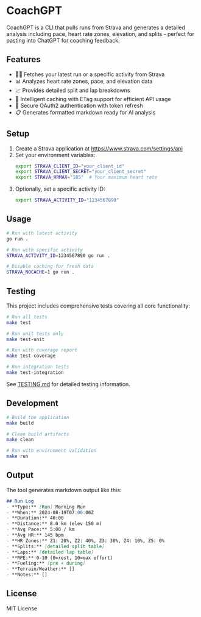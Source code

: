 # CoachGPT

CoachGPT is a CLI that pulls runs from Strava and generates a detailed analysis including pace, heart rate zones, elevation, and splits - perfect for pasting into ChatGPT for coaching feedback.

## Features

- 🏃‍♂️ Fetches your latest run or a specific activity from Strava
- 📊 Analyzes heart rate zones, pace, and elevation data
- 📈 Provides detailed split and lap breakdowns
- 💾 Intelligent caching with ETag support for efficient API usage
- 🔐 Secure OAuth2 authentication with token refresh
- 📋 Generates formatted markdown ready for AI analysis

## Setup

1. Create a Strava application at https://www.strava.com/settings/api
2. Set your environment variables:
   ```bash
   export STRAVA_CLIENT_ID="your_client_id"
   export STRAVA_CLIENT_SECRET="your_client_secret"
   export STRAVA_HRMAX="185"  # Your maximum heart rate
   ```
3. Optionally, set a specific activity ID:
   ```bash
   export STRAVA_ACTIVITY_ID="1234567890"
   ```

## Usage

```bash
# Run with latest activity
go run .

# Run with specific activity
STRAVA_ACTIVITY_ID=1234567890 go run .

# Disable caching for fresh data
STRAVA_NOCACHE=1 go run .
```

## Testing

This project includes comprehensive tests covering all core functionality:

```bash
# Run all tests
make test

# Run unit tests only  
make test-unit

# Run with coverage report
make test-coverage

# Run integration tests
make test-integration
```

See [TESTING.md](TESTING.md) for detailed testing information.

## Development

```bash
# Build the application
make build

# Clean build artifacts
make clean

# Run with environment validation
make run
```

## Output

The tool generates markdown output like this:

```markdown
## Run Log
- **Type:** [Run] Morning Run
- **When:** 2024-08-19T07:00:00Z
- **Duration:** 40:00
- **Distance:** 8.0 km (elev 150 m)
- **Avg Pace:** 5:00 / km
- **Avg HR:** 145 bpm
- **HR Zones:** Z1: 20%, Z2: 40%, Z3: 30%, Z4: 10%, Z5: 0%
- **Splits:** [detailed split table]
- **Laps:** [detailed lap table]
- **RPE:** 0-10 (0=rest, 10=max effort)
- **Fueling:** [pre + during]
- **Terrain/Weather:** []
- **Notes:** []
```

## License

MIT License
